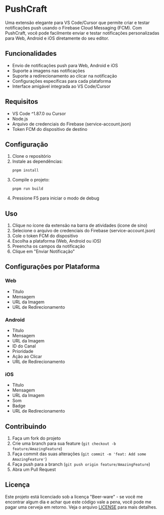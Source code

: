 # PushCraft

Uma extensão elegante para VS Code/Cursor que permite criar e testar notificações push usando o Firebase Cloud Messaging (FCM). Com PushCraft, você pode facilmente enviar e testar notificações personalizadas para Web, Android e iOS diretamente do seu editor.

## Funcionalidades

- Envio de notificações push para Web, Android e iOS
- Suporte a imagens nas notificações
- Suporte a redirecionamento ao clicar na notificação
- Configurações específicas para cada plataforma
- Interface amigável integrada ao VS Code/Cursor

## Requisitos

- VS Code ^1.87.0 ou Cursor
- Node.js
- Arquivo de credenciais do Firebase (service-account.json)
- Token FCM do dispositivo de destino

## Configuração

1. Clone o repositório
2. Instale as dependências:
   ```bash
   pnpm install
   ```
3. Compile o projeto:
   ```bash
   pnpm run build
   ```
4. Pressione F5 para iniciar o modo de debug

## Uso

1. Clique no ícone da extensão na barra de atividades (ícone de sino)
2. Selecione o arquivo de credenciais do Firebase (service-account.json)
3. Cole o token FCM do dispositivo
4. Escolha a plataforma (Web, Android ou iOS)
5. Preencha os campos da notificação
6. Clique em "Enviar Notificação"

## Configurações por Plataforma

### Web
- Título
- Mensagem
- URL da Imagem
- URL de Redirecionamento

### Android
- Título
- Mensagem
- URL da Imagem
- ID do Canal
- Prioridade
- Ação ao Clicar
- URL de Redirecionamento

### iOS
- Título
- Mensagem
- URL da Imagem
- Som
- Badge
- URL de Redirecionamento

## Contribuindo

1. Faça um fork do projeto
2. Crie uma branch para sua feature (`git checkout -b feature/AmazingFeature`)
3. Faça commit das suas alterações (`git commit -m 'feat: Add some AmazingFeature'`)
4. Faça push para a branch (`git push origin feature/AmazingFeature`)
5. Abra um Pull Request

## Licença

Este projeto está licenciado sob a licença "Beer-ware" - se você me encontrar algum dia e achar que este código vale a pena, você pode me pagar uma cerveja em retorno. Veja o arquivo [LICENSE](LICENSE) para mais detalhes.
